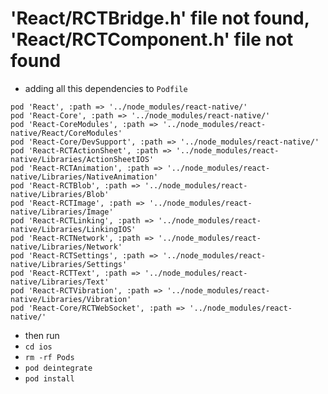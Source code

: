 # 'React/RCTBridge.h' file not found, 'React/RCTComponent.h' file not found

* adding all this dependencies to `Podfile`

```
pod 'React', :path => '../node_modules/react-native/'
pod 'React-Core', :path => '../node_modules/react-native/'
pod 'React-CoreModules', :path => '../node_modules/react-native/React/CoreModules'
pod 'React-Core/DevSupport', :path => '../node_modules/react-native/'
pod 'React-RCTActionSheet', :path => '../node_modules/react-native/Libraries/ActionSheetIOS'
pod 'React-RCTAnimation', :path => '../node_modules/react-native/Libraries/NativeAnimation'
pod 'React-RCTBlob', :path => '../node_modules/react-native/Libraries/Blob'
pod 'React-RCTImage', :path => '../node_modules/react-native/Libraries/Image'
pod 'React-RCTLinking', :path => '../node_modules/react-native/Libraries/LinkingIOS'
pod 'React-RCTNetwork', :path => '../node_modules/react-native/Libraries/Network'
pod 'React-RCTSettings', :path => '../node_modules/react-native/Libraries/Settings'
pod 'React-RCTText', :path => '../node_modules/react-native/Libraries/Text'
pod 'React-RCTVibration', :path => '../node_modules/react-native/Libraries/Vibration'
pod 'React-Core/RCTWebSocket', :path => '../node_modules/react-native/'
```

* then run
* `cd ios`
* `rm -rf Pods`
* `pod deintegrate`
* `pod install`
